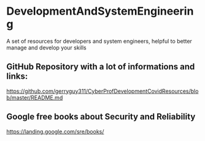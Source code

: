 # DevelopmentAndSystemEngineering
A set of resources for developers and system engineers, helpful to better manage and develop your skills

## GitHub Repository with a lot of informations and links:
https://github.com/gerryguy311/CyberProfDevelopmentCovidResources/blob/master/README.md

## Google free books about Security and Reliability
https://landing.google.com/sre/books/

